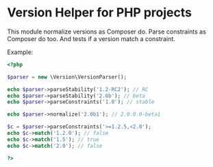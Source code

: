 Version Helper for PHP projects
===============================

This module normalize versions as Composer do. Parse constraints as Composer do too.
And tests if a version match a constraint.

Example:

```php
<?php

$parser = new \Version\VersionParser();

echo $parser->parseStability('1.2-RC2'); // RC
echo $parser->parseStability('2.0b'); // beta
echo $parser->parseConstraints('1.0'); // stable

echo $parser->normalize('2.0b1'); // 2.0.0.0-beta1

$c = $parser->parseConstraints('>=1.2.5,<2.0');
echo $c->match('1.2.0'); // false
echo $c->match('1.5'); // true
echo $c->match('2.0'); // false

?>
```
